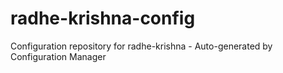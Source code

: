 # radhe-krishna-config
Configuration repository for radhe-krishna - Auto-generated by Configuration Manager
